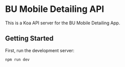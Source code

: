 # BU Mobile Detailing API

This is a Koa API server for the BU Mobile Detailing App.

## Getting Started

First, run the development server:

```bash
npm run dev
```
